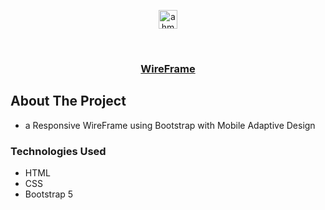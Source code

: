 <p align="center">
<a href="https://linkedin.com/in/ahmedhalbas" target="blank"><img align="center" src="https://cdn.jsdelivr.net/npm/simple-icons@3.0.1/icons/linkedin.svg" alt="ahmedhalbas" height="30" width="30" /></a>
</p>




<!-- PROJECT LOGO -->
<br />

  <p align="center">
<a href="https://ahmedhalbas.github.io/WireFrame">
  <h3 align="center">WireFrame</h3>
</a>


</p>






<!-- ABOUT THE PROJECT -->
## About The Project


*  a Responsive WireFrame using Bootstrap with Mobile Adaptive Design



### Technologies Used

* HTML
* CSS
* Bootstrap 5







